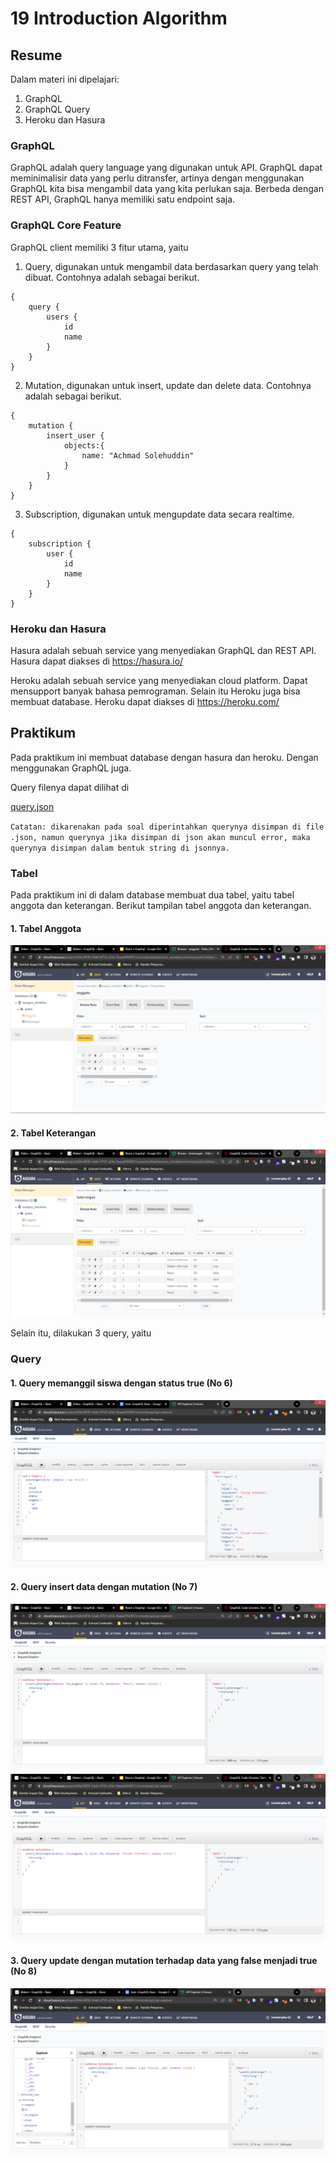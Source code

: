 # 19 Introduction Algorithm

## Resume

Dalam materi ini dipelajari:

1. GraphQL
2. GraphQL Query
3. Heroku dan Hasura

### GraphQL

GraphQL adalah query language yang digunakan untuk API. GraphQL dapat meminimalisir data yang perlu ditransfer, artinya dengan menggunakan GraphQL kita bisa mengambil data yang kita perlukan saja. Berbeda dengan REST API, GraphQL hanya memiliki satu endpoint saja.

### GraphQL Core Feature

GraphQL client memiliki 3 fitur utama, yaitu

1. Query, digunakan untuk mengambil data berdasarkan query yang telah dibuat. Contohnya adalah sebagai berikut.

```
{
    query {
        users {
            id
            name
        }
    }
}
```

2. Mutation, digunakan untuk insert, update dan delete data. Contohnya adalah sebagai berikut.

```
{
    mutation {
        insert_user {
            objects:{
                name: "Achmad Solehuddin"
            }
        }
    }
}
```

3. Subscription, digunakan untuk mengupdate data secara realtime.

```
{
    subscription {
        user {
            id
            name
        }
    }
}
```

### Heroku dan Hasura

Hasura adalah sebuah service yang menyediakan GraphQL dan REST API. Hasura dapat diakses di https://hasura.io/

Heroku adalah sebuah service yang menyediakan cloud platform. Dapat mensupport banyak bahasa pemrograman. Selain itu Heroku juga bisa membuat database. Heroku dapat diakses di https://heroku.com/

## Praktikum

Pada praktikum ini membuat database dengan hasura dan heroku. Dengan menggunakan GraphQL juga.

Query filenya dapat dilihat di

[query.json](./praktikum/query.json)

`Catatan: dikarenakan pada soal diperintahkan querynya disimpan di file .json, namun querynya jika disimpan di json akan muncul error, maka querynya disimpan dalam bentuk string di jsonnya.`

### Tabel

Pada praktikum ini di dalam database membuat dua tabel, yaitu tabel anggota dan keterangan. Berikut tampilan tabel anggota dan keterangan.

#### 1. Tabel Anggota

![tabel-anggota.png](./screenshots/tabel-anggota.png)

#### 2. Tabel Keterangan

![tabel-keterangan.png](./screenshots/tabel-keterangan.png)

Selain itu, dilakukan 3 query, yaitu

### Query

#### 1. Query memanggil siswa dengan status true (No 6)

![no6.png](./screenshots/no6.png)

#### 2. Query insert data dengan mutation (No 7)

![no7-1.png](./screenshots/no7-1.png)
![no7-2.png](./screenshots/no7-2.png)

#### 3. Query update dengan mutation terhadap data yang false menjadi true (No 8)

![no8.png](./screenshots/no8.png)
